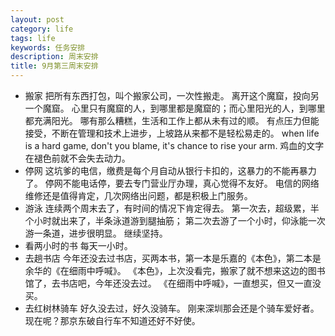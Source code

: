 ```yaml
---
layout: post
category: life
tags: life
keywords: 任务安排
description: 周末安排
title: 9月第三周末安排
---
```


* 搬家
     把所有东西打包，叫个搬家公司，一次性搬走。
     离开这个魔窟，投向另一个魔窟。
     心里只有魔窟的人，到哪里都是魔窟的；而心里阳光的人，到哪里都充满阳光。
     哪有那么糟糕，生活和工作上都从未有过的顺。
     有点压力但能接受，不断在管理和技术上进步，上坡路从来都不是轻松易走的。
     when life is a hard game, don't you blame, it's chance to rise your arm.
     鸡血的文字在褪色前就不会失去动力。
* 停网
     这坑爹的电信，缴费是每个月自动从银行卡扣的，这暴力的不能再暴力了。
     停网不能电话停，要去专门营业厅办理，真心觉得不友好。
     电信的网络维修还是值得肯定，几次网络出问题，都是积极上门服务。
* 游泳
     连续两个周末去了，有时间的情况下肯定得去。
     第一次去，超级累，半个小时就出来了，半条泳道游到腿抽筋；
     第二次去游了一个小时，仰泳能一次游一条道，进步很明显。
     继续坚持。
* 看两小时的书
     每天一小时。
* 去趟书店
     今年还没去过书店，买两本书，第一本是乐嘉的《本色》，第二本是余华的《在细雨中呼喊》。
     《本色》，上次没看完，搬家了就不想来这边的图书馆了，去书店吧，今年还没去过。
     《在细雨中呼喊》，一直想买，但又一直没买。
* 去红树林骑车
     好久没去过，好久没骑车。
     刚来深圳那会还是个骑车爱好者。
     现在呢？那京东破自行车不知道还好不好使。